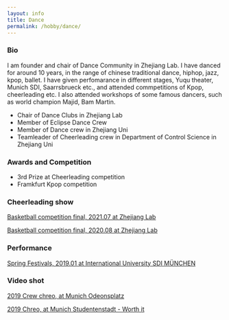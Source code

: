 ```yaml
---
layout: info
title: Dance
permalink: /hobby/dance/
---
```



### Bio

I am founder and chair of Dance Community in Zhejiang Lab. I have danced for around 10 years, in the range of chinese traditional dance, hiphop, jazz, kpop, ballet. I have given perfomarance in different stages, Yuqu theater, Munich SDI, Saarrsbrueck etc., and attended commpetitions of Kpop, cheerleading etc. I also attended workshops of some famous dancers, such as world champion Majid, Bam Martin.

* Chair of Dance Clubs in Zhejiang Lab
* Member of Eclipse Dance Crew
* Member of Dance crew in Zhejiang Uni
* Teamleader of Cheerleading crew in Department of Control Science in Zhejiang Uni



### Awards and Competition

* 3rd Prize at Cheerleading competition
* Framkfurt Kpop competition



### Cheerleading show

[Basketball competition final, 2021.07 at Zhejiang Lab](https://www.bilibili.com/video/BV1n44y1m7An?spm_id_from=333.999.0.0)

[Basketball competition final, 2020.08 at Zhejiang Lab](https://www.bilibili.com/video/BV16V411m7hp?spm_id_from=333.999.0.0)



### Performance

[ Spring Festivals, 2019.01 at International University SDI MÜNCHEN](https://www.bilibili.com/video/BV1Qy4y1q7sW?spm_id_from=333.999.0.0)



### Video shot

[2019 Crew chreo, at Munich Odeonsplatz](https://www.bilibili.com/video/BV1m4411Z7rs?spm_id_from=333.999.0.0)

[2019 Chreo, at Munich Studentenstadt - Worth it](https://www.bilibili.com/video/BV1dJ411h7gM?spm_id_from=333.999.0.0)
